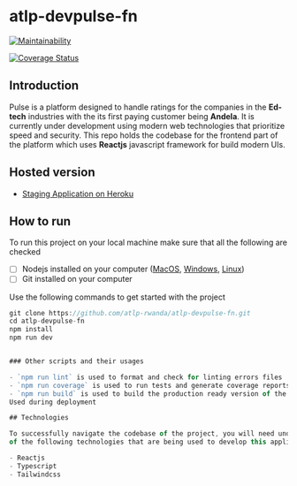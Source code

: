 # atlp-devpulse-fn

[![Maintainability](https://api.codeclimate.com/v1/badges/2c2cd9c0f847fcbba7a9/maintainability)](https://codeclimate.com/github/atlp-rwanda/atlp-devpulse-fn/maintainability)

[![Coverage Status](https://coveralls.io/repos/github/atlp-rwanda/Dev-Pulse-FN/badge.svg?branch=develop)](https://coveralls.io/github/atlp-rwanda/Dev-Pulse-FN?branch=develop)


## Introduction

Pulse is a platform designed to handle ratings for the companies in the **Ed-tech** industries with the its first paying customer being **Andela**. It is currently under development using modern web technologies that prioritize speed and security. This repo holds the codebase for the frontend part of the platform which uses **Reactjs** javascript framework for build modern UIs.

## Hosted version

- [Staging Application on Heroku]()

## How to run

To run this project on your local machine make sure that all the following are checked

- [ ] Nodejs installed on your computer ([MacOS](https://nodejs.org/en/download/), [Windows](https://nodejs.org/en/download/), [Linux](https://nodejs.org/en/download/))
- [ ] Git installed on your computer

Use the following commands to get started with the project

```js
git clone https://github.com/atlp-rwanda/atlp-devpulse-fn.git
cd atlp-devpulse-fn
npm install
npm run dev


### Other scripts and their usages

- `npm run lint` is used to format and check for linting errors files
- `npm run coverage` is used to run tests and generate coverage reports
- `npm run build` is used to build the production ready version of the projects. 
Used during deployment

## Technologies

To successfully navigate the codebase of the project, you will need undertanding 
of the following technologies that are being used to develop this application:

- Reactjs
- Typescript
- Tailwindcss

